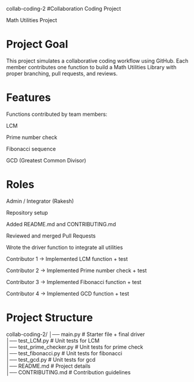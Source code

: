 collab-coding-2
#Collaboration Coding Project

Math Utilities Project
# Project Goal

This project simulates a collaborative coding workflow using GitHub.
Each member contributes one function to build a Math Utilities Library with proper branching, pull requests, and reviews.

# Features

Functions contributed by team members:

LCM

Prime number check

Fibonacci sequence

GCD (Greatest Common Divisor)


# Roles

Admin / Integrator (Rakesh)

Repository setup

Added README.md and CONTRIBUTING.md

Reviewed and merged Pull Requests

Wrote the driver function to integrate all utilities

Contributor 1 → Implemented LCM function + test

Contributor 2 → Implemented Prime number check + test

Contributor 3 → Implemented Fibonacci function + test

Contributor 4 → Implemented GCD function + test

# Project Structure
collab-coding-2/
│── main.py              # Starter file + final driver  
│── test_LCM.py    # Unit tests for LCM  
│── test_prime_checker.py        # Unit tests for prime check  
│── test_fibonacci.py    # Unit tests for fibonacci  
│── test_gcd.py          # Unit tests for gcd          
│── README.md            # Project details  
│── CONTRIBUTING.md      # Contribution guidelines  

